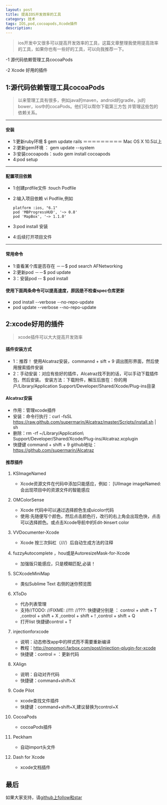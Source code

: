 ```yaml
---
layout: post
title: 提高IOS开发效率的工具
category: 技术
tags: IOS,pod,cocoapods,Xcode插件
description:
---
```


>   ios开发中又很多可以提高开发效率的工具，这篇文章整理我使用提高效率的工具，如果你也有一些好的工具，可以向我推荐一下。

-1  源代码依赖管理工具cocoaPods

-2  Xcode 好用的插件

## 1:源代码依赖管理工具cocoaPods

>   以来管理工具有很多，例如java的maven，android的gradle，js的bower，ios中的cocaPods。他们可以帮你下载第三方包
>   并管理这些包的依赖关系。

---

####    安装

-   1:更新ruby环境 $ gem update rails ＝＝＝＝＝＝＝＝＝ Mac OS X 10.5以上
-   2:更新gem环境 ： gem update --system
-   3:安装cocoapods：sudo gem install cocoapods
-   4:pod setup

---

####    配置项目依赖

-   1:创建prdfile文件 :touch Podfile

-   2:输入项目依赖 vi Podfile,例如

        platform :ios, "6.1"
        pod 'MBProgressHUD', '~> 0.8'
        pod 'MapBox', '~> 1.1.0'
-   3:pod install 安装
-   4:后续打开项目文件

---

####    常用命令

-   1:查看某个库是否存在 －－$ pod search AFNetworking
-   2:更新pod －－$ pod update
-   3：安装pod  -- $ pod install


####  使用下面两条命令可以提高速度，原因是不检查spec仓库更新
-   pod install --verbose --no-repo-update
-   pod update --verbose --no-repo-update

## 2:xcode好用的插件

>   xcode插件可以大大提高开发效率

#### 插件安装方式
-   1：推荐！ 使用Alcatraz安装，commannd + sift + 9 调出图形界面，然后使用搜索插件安装
-   2：手动安装：对应有些好的插件，Alcatraz找不到的话，可以手动下载插件包，然后安装。
    安装方法：下载附件，解压后放在：你的用户/Library/Application Support/Developer/Shared/Xcode/Plug-ins目录

#### Alcatraz安装

-   作用：管理xcode插件
-   安装：命令行执行：curl -fsSL https://raw.github.com/supermarin/Alcatraz/master/Scripts/install.sh | sh
-   删除：rm -rf ~/Library/Application\ Support/Developer/Shared/Xcode/Plug-ins/Alcatraz.xcplugin
-   快捷键 command + shift + 9
github地址：https://github.com/supermarin/Alcatraz

#### 推荐插件

1.  KSImageNamed
    -  Xcode资源文件在代码中添加只能感应，例如： [UIImage imageNamed: 会出现项目中的资源文件的智能感应

2.  OMColorSense
    -  Xcode 代码中可以通过选择颜色生成uicolor代码
    -  使用:先随便写个颜色，然后点击颜色行，改行的右上角会出现色快，点击可以选择颜色。或点击Xcode导航中的Edit-》insert color

3.  VVDocumenter-Xcode
    -   Xcode 按三次斜杠（///）后自动生成方法的注释

4.  fuzzyAutocomplete ，hou或是AutoresizeMask-for-Xcode
    -   加强版只能感应，只是模糊匹配,必装！

5.  SCXcodeMiniMap
    -   类似Sublime Text 右侧的迷你预览图

6.  XToDo
    -   代办列表管理
    -   支持//TODO: //FIXME: //!!!: //???: 快捷键分别是 ： control + shift + T ,control + shift + X ,control + shift + ! ,control + shift + Q
    -   打开list 快捷键control + T

7.  injectionforxcode
    -   说明：动态修改app中的样式而不需要重新编译
    -   教程：http://nonomori.farbox.com/post/injection-plugin-for-xcode
    -   快捷键：control = ：更新代码

8.  XAlign
    -   说明：自动对齐代码
    -   快捷键：command+shift+X

9.  Code Pilot
    -   xcode查找文件插件
    -   快捷键：command+shift+X,建议替换为control+X

10. CocoaPods
    -   cocoaPods插件

11. Peckham
    -   自动import头文件

12. Dash for Xcode
    -   xcode文档插件

## 最后

如果大家支持，请[github上follow和star](https://github.com/coolnameismy)